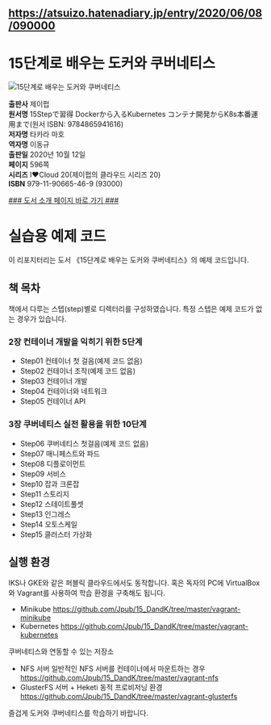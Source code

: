 ## https://atsuizo.hatenadiary.jp/entry/2020/06/08/090000

# 15단계로 배우는 도커와 쿠버네티스
![15단계로 배우는 도커와 쿠버네티스](http://image.kyobobook.co.kr/images/book/xlarge/469/x9791190665469.jpg)

**출판사** 제이펍  
**원서명** 15Stepで習得 Dockerから入るKubernetes コンテナ開発からK8s本番運用まで(원서 ISBN: 9784865941616)  
**저자명** 타카라 마호  
**역자명** 이동규  
**출판일** 2020년 10월 12일  
**페이지** 596쪽  
**시리즈** I♥Cloud 20(제이펍의 클라우드 시리즈 20)  
**ISBN**  979-11-90665-46-9 (93000)  

[### 도서 소개 페이지 바로 가기 ###](https://jpub.tistory.com/1090)  




# 실습용 예제 코드

이 리포지터리는 도서 《15단계로 배우는 도커와 쿠버네티스》의 예제 코드입니다. 

## 책 목차

책에서 다루는 스텝(step)별로 디렉터리를 구성하였습니다. 특정 스텝은 예제 코드가 없는 경우가 있습니다. 

### 2장 컨테이너 개발을 익히기 위한 5단계
* Step01 컨테이너 첫 걸음(예제 코드 없음)
* Step02 컨테이너 조작(예제 코드 없음)
* Step03 컨테이너 개발
* Step04 컨테이너와 네트워크 
* Step05 컨테이너 API

### 3장 쿠버네티스 실전 활용을 위한 10단계
* Step06 쿠버네티스 첫걸음(예제 코드 없음)
* Step07 매니페스트와 파드
* Step08 디플로이먼트
* Step09 서비스
* Step10 잡과 크론잡
* Step11 스토리지
* Step12 스테이트풀셋
* Step13 인그레스
* Step14 오토스케일
* Step15 클러스터 가상화


## 실행 환경

IKS나 GKE와 같은 퍼블릭 클라우드에서도 동작합니다. 혹은 독자의 PC에 VirtualBox와 Vagrant를 사용하여 학습 환경을 구축해도 됩니다.

* Minikube https://github.com/Jpub/15_DandK/tree/master/vagrant-minikube
* Kubernetes https://github.com/Jpub/15_DandK/tree/master/vagrant-kubernetes 

쿠버네티스와 연동할 수 있는 저장소

* NFS 서버 일반적인 NFS 서버를 컨테이너에서 마운트하는 경우
https://github.com/Jpub/15_DandK/tree/master/vagrant-nfs
* GlusterFS 서버 + Heketi 동적 프로비저닝 환경 https://github.com/Jpub/15_DandK/tree/master/vagrant-glusterfs


즐겁게 도커와 쿠버네티스를 학습하기 바랍니다.
